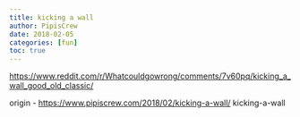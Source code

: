 ```yaml
---
title: kicking a wall
author: PipisCrew
date: 2018-02-05
categories: [fun]
toc: true
---
```


https://www.reddit.com/r/Whatcouldgowrong/comments/7v60pq/kicking_a_wall_good_old_classic/

origin - https://www.pipiscrew.com/2018/02/kicking-a-wall/ kicking-a-wall